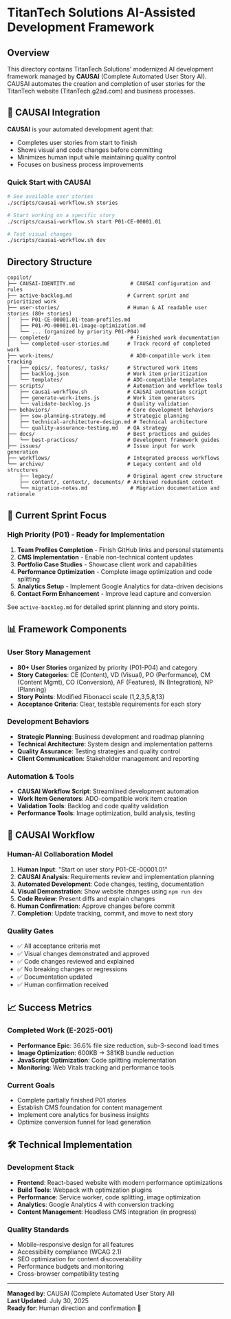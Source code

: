 # TitanTech Solutions AI-Assisted Development Framework

## Overview

This directory contains TitanTech Solutions' modernized AI development framework managed by **CAUSAI** (Complete Automated User Story AI). CAUSAI automates the creation and completion of user stories for the TitanTech website (TitanTech.g2ad.com) and business processes.

## 🤖 CAUSAI Integration

**CAUSAI** is your automated development agent that:
- Completes user stories from start to finish
- Shows visual and code changes before committing  
- Minimizes human input while maintaining quality control
- Focuses on business process improvements

### Quick Start with CAUSAI
```bash
# See available user stories
./scripts/causai-workflow.sh stories

# Start working on a specific story
./scripts/causai-workflow.sh start P01-CE-00001.01

# Test visual changes
./scripts/causai-workflow.sh dev
```

## Directory Structure

```
copilot/
├── CAUSAI-IDENTITY.md                  # CAUSAI configuration and rules
├── active-backlog.md                  # Current sprint and prioritized work
├── user-stories/                      # Human & AI readable user stories (80+ stories)
│   ├── P01-CE-00001.01-team-profiles.md
│   ├── P01-PO-00001.01-image-optimization.md
│   └── ... (organized by priority P01-P04)
├── completed/                          # Finished work documentation
│   └── completed-user-stories.md      # Track record of completed work
├── work-items/                         # ADO-compatible work item tracking
│   ├── epics/, features/, tasks/      # Structured work items
│   ├── backlog.json                   # Work item prioritization
│   └── templates/                     # ADO-compatible templates
├── scripts/                           # Automation and workflow tools
│   ├── causai-workflow.sh             # CAUSAI automation script
│   ├── generate-work-items.js         # Work item generators
│   └── validate-backlog.js            # Quality validation
├── behaviors/                         # Core development behaviors
│   ├── sow-planning-strategy.md       # Strategic planning
│   ├── technical-architecture-design.md # Technical architecture
│   └── quality-assurance-testing.md   # QA strategy
├── docs/                              # Best practices and guides
│   └── best-practices/                # Development framework guides
├── issues/                            # Issue input for work generation
├── workflows/                         # Integrated process workflows
└── archive/                           # Legacy content and old structures
    ├── legacy/                        # Original agent crew structure
    ├── content/, context/, documents/ # Archived redundant content
    └── migration-notes.md              # Migration documentation and rationale
```

## 🚀 Current Sprint Focus

### High Priority (P01) - Ready for Implementation
1. **Team Profiles Completion** - Finish GitHub links and personal statements
2. **CMS Implementation** - Enable non-technical content updates  
3. **Portfolio Case Studies** - Showcase client work and capabilities
4. **Performance Optimization** - Complete image optimization and code splitting
5. **Analytics Setup** - Implement Google Analytics for data-driven decisions
6. **Contact Form Enhancement** - Improve lead capture and conversion

See `active-backlog.md` for detailed sprint planning and story points.

## 📊 Framework Components

### User Story Management
- **80+ User Stories** organized by priority (P01-P04) and category
- **Story Categories**: CE (Content), VD (Visual), PO (Performance), CM (Content Mgmt), CO (Conversion), AF (Features), IN (Integration), NP (Planning)
- **Story Points**: Modified Fibonacci scale (1,2,3,5,8,13)
- **Acceptance Criteria**: Clear, testable requirements for each story

### Development Behaviors
- **Strategic Planning**: Business development and roadmap planning
- **Technical Architecture**: System design and implementation patterns  
- **Quality Assurance**: Testing strategies and quality control
- **Client Communication**: Stakeholder management and reporting

### Automation & Tools
- **CAUSAI Workflow Script**: Streamlined development automation
- **Work Item Generators**: ADO-compatible work item creation
- **Validation Tools**: Backlog and code quality validation
- **Performance Tools**: Image optimization, build analysis, testing

## 🔄 CAUSAI Workflow

### Human-AI Collaboration Model
1. **Human Input**: "Start on user story P01-CE-00001.01"
2. **CAUSAI Analysis**: Requirements review and implementation planning
3. **Automated Development**: Code changes, testing, documentation
4. **Visual Demonstration**: Show website changes using `npm run dev`
5. **Code Review**: Present diffs and explain changes
6. **Human Confirmation**: Approve changes before commit
7. **Completion**: Update tracking, commit, and move to next story

### Quality Gates
- ✅ All acceptance criteria met
- ✅ Visual changes demonstrated and approved
- ✅ Code changes reviewed and explained  
- ✅ No breaking changes or regressions
- ✅ Documentation updated
- ✅ Human confirmation received

## 📈 Success Metrics

### Completed Work (E-2025-001)
- **Performance Epic**: 36.6% file size reduction, sub-3-second load times
- **Image Optimization**: 600KB → 381KB bundle reduction
- **JavaScript Optimization**: Code splitting implementation
- **Monitoring**: Web Vitals tracking and performance tools

### Current Goals
- Complete partially finished P01 stories
- Establish CMS foundation for content management
- Implement core analytics for business insights
- Optimize conversion funnel for lead generation

## 🛠️ Technical Implementation

### Development Stack
- **Frontend**: React-based website with modern performance optimizations
- **Build Tools**: Webpack with optimization plugins
- **Performance**: Service worker, code splitting, image optimization
- **Analytics**: Google Analytics 4 with conversion tracking
- **Content Management**: Headless CMS integration (in progress)

### Quality Standards
- Mobile-responsive design for all features
- Accessibility compliance (WCAG 2.1)
- SEO optimization for content discoverability
- Performance budgets and monitoring
- Cross-browser compatibility testing

---

**Managed by**: CAUSAI (Complete Automated User Story AI)  
**Last Updated**: July 30, 2025  
**Ready for**: Human direction and confirmation 🚀
